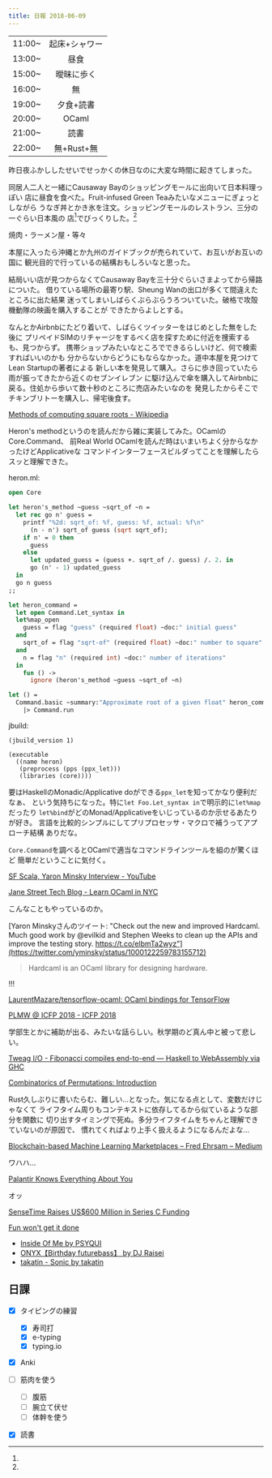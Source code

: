 ```yaml
---
title: 日報 2018-06-09
---
```


|||
|:-|:-:|
|11:00~|起床+シャワー|
|13:00~|昼食|
|15:00~|曖昧に歩く|
|16:00~|無|
|19:00~|夕食+読書|
|20:00~|OCaml|
|21:00~|読書|
|22:00~|無+Rust+無|

昨日夜ふかししたせいでせっかくの休日なのに大変な時間に起きてしまった。

同居人二人と一緒にCausaway Bayのショッピングモールに出向いて日本料理っぽい
店に昼食を食べた。Fruit-infused Green Teaみたいなメニューにぎょっとしながら
うなぎ丼とかき氷を注文。ショッピングモールのレストラン、三分の一ぐらい日本風の
店[^japanese-restaurants]でびっくりした。[^japan]

[^japanese-restaurants]:
  焼肉・ラーメン屋・等々

[^japan]:
  本屋に入ったら沖縄とか九州のガイドブックが売られていて、お互いがお互いの国に
  観光目的で行っているの結構おもしろいなと思った。

結局いい店が見つからなくてCausaway Bayを三十分ぐらいさまよってから帰路についた。
借りている場所の最寄り駅、Sheung Wanの出口が多くて間違えたところに出た結果
迷ってしまいしばらくぶらぶらうろついていた。破格で攻殻機動隊の映画を購入することが
できたからよしとする。

なんとかAirbnbにたどり着いて、しばらくツイッターをはじめとした無をした後に
プリペイドSIMのリチャージをするべく店を探すために付近を捜索するも、見つからず。
携帯ショップみたいなところでできるらしいけど、何で検索すればいいのかも
分からないからどうにもならなかった。道中本屋を見つけてLean Startupの著者による
新しい本を発見して購入。さらに歩き回っていたら雨が振ってきたから近くのセブンイレブン
に駆け込んで傘を購入してAirbnbに戻る。住処から歩いて数十秒のところに売店みたいなのを
発見したからそこでチキンブリトーを購入し、帰宅後食す。

[Methods of computing square roots - Wikipedia](https://en.wikipedia.org/wiki/Methods_of_computing_square_roots#Babylonian_method)

Heron's methodというのを読んだから雑に実装してみた。OCamlのCore.Command、
前Real World OCamlを読んだ時はいまいちよく分からなかったけどApplicativeな
コマンドインターフェースビルダってことを理解したらスッと理解できた。

heron.ml:
```ocaml
open Core

let heron's_method ~guess ~sqrt_of ~n =
  let rec go n' guess =
    printf "%2d: sqrt_of: %f, guess: %f, actual: %f\n"
      (n - n') sqrt_of guess (sqrt sqrt_of);
    if n' = 0 then
      guess
    else
      let updated_guess = (guess +. sqrt_of /. guess) /. 2. in
      go (n' - 1) updated_guess
  in
  go n guess
;;

let heron_command =
  let open Command.Let_syntax in
  let%map_open
    guess = flag "guess" (required float) ~doc:" initial guess"
  and
    sqrt_of = flag "sqrt-of" (required float) ~doc:" number to square"
  and
    n = flag "n" (required int) ~doc:" number of iterations"
  in
    fun () ->
      ignore (heron's_method ~guess ~sqrt_of ~n)

let () =
  Command.basic ~summary:"Approximate root of a given float" heron_command
    |> Command.run
```

jbuild:
```
(jbuild_version 1)

(executable
  ((name heron)
   (preprocess (pps (ppx_let)))
   (libraries (core))))
```

要はHaskellのMonadic/Applicative doができる`ppx_let`を知ってかなり便利だなぁ、
という気持ちになった。特に`let Foo.Let_syntax in`で明示的に`let%map`だったり
`let%bind`がどのMonad/Applicativeをいじっているのか示せるあたりが好き。
言語を比較的シンプルにしてプリプロセッサ・マクロで補うってアプローチ結構
ありだな。

`Core.Command`を調べるとOCamlで適当なコマンドラインツールを組のが驚くほど
簡単だということに気付く。

[SF Scala, Yaron Minsky Interview - YouTube](https://www.youtube.com/watch?v=FDUrItVCeyg)

[Jane Street Tech Blog - Learn OCaml in NYC](https://blog.janestreet.com/learn-ocaml-nyc/)

こんなこともやっているのか。

[Yaron Minskyさんのツイート: "Check out the new and improved Hardcaml. Much good work by @evilkid and Stephen Weeks to clean up the APIs and improve the testing story. https://t.co/elbmTa2wyz"](https://twitter.com/yminsky/status/1000122259783155712)

> Hardcaml is an OCaml library for designing hardware.

!!!

[LaurentMazare/tensorflow-ocaml: OCaml bindings for TensorFlow](https://github.com/LaurentMazare/tensorflow-ocaml)

[PLMW @ ICFP 2018 - ICFP 2018](https://icfp18.sigplan.org/track/PLMW-ICFP-2018)

学部生とかに補助が出る、みたいな話らしい。秋学期のど真ん中と被って悲しい。

[Tweag I/O - Fibonacci compiles end-to-end — Haskell to WebAssembly via GHC](https://www.tweag.io/posts/2018-05-29-hello-asterius.html)

[Combinatorics of Permutations: Introduction](https://vynm.github.io/Comutations/posts/2018-05-25-00Introduction.html)

Rust久しぶりに書いたらむ、難しい...となった。気になる点として、変数だけじゃなくて
ライフタイム周りもコンテキストに依存してるから似ているような部分を関数に
切り出すタイミングで死ぬ。多分ライフタイムをちゃんと理解できていないのが原因で、
慣れてくればより上手く扱えるようになるんだよな...

[Blockchain-based Machine Learning Marketplaces – Fred Ehrsam – Medium](https://medium.com/@FEhrsam/blockchain-based-machine-learning-marketplaces-cb2d4dae2c17)

ワハハ...

[Palantir Knows Everything About You](https://www.bloomberg.com/features/2018-palantir-peter-thiel/)

オッ

[SenseTime Raises US$600 Million in Series C Funding](https://www.prnewswire.com/news-releases/sensetime-raises-us600-million-in-series-c-funding-300626138.html)

[Fun won't get it done](https://yosefk.com/blog/fun-wont-get-it-done.html)

- [Inside Of Me by PSYQUI](https://soundcloud.com/psyqui/inside-of-me)
- [ONYX【Birthday futurebass】 by DJ Raisei](https://soundcloud.com/raisei_bunsin/onyx-dj-raiseibirthday-futurebass)
- [takatin - Sonic by takatin](https://soundcloud.com/takatin/takatin-sonic)

## 日課

- [x] タイピングの練習
	+ [x] 寿司打
	+ [x] e-typing
	+ [x] typing.io
- [x] Anki
- [ ] 筋肉を使う
	+ [ ] 腹筋
	+ [ ] 腕立て伏せ
	+ [ ] 体幹を使う
- [x] 読書

